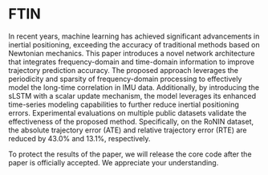 # FTIN
In recent years, machine learning has achieved significant advancements in inertial positioning, exceeding the accuracy of traditional methods based on Newtonian mechanics. This paper introduces a novel network architecture that integrates frequency-domain and time-domain information to improve trajectory prediction accuracy. The proposed approach leverages the periodicity and sparsity of frequency-domain processing to effectively model the long-time correlation in IMU data. Additionally, by introducing the sLSTM with a scalar update mechanism, the model leverages its enhanced time-series modeling capabilities to further reduce inertial positioning errors. Experimental evaluations on multiple public datasets validate the effectiveness of the proposed method. Specifically, on the RoNIN dataset, the absolute trajectory error (ATE) and relative trajectory error (RTE) are reduced by 43.0% and 13.1%, respectively.

To protect the results of the paper, we will release the core code after the paper is officially accepted. We appreciate your understanding.
